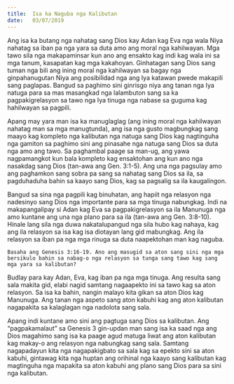 ```yaml
---
title:  Isa ka Naguba nga Kalibutan
date:   03/07/2019
---
```


Ang isa ka butang nga nahatag sang Dios kay Adan kag Eva nga wala Niya nahatag sa iban pa nga yara sa duta amo ang moral nga kahilwayan. Mga tawo sila nga makapaminsar kun ano ang ensakto kag indi kag wala ini sa mga tanum, kasapatan kag mga kakahoyan. Ginhatagan sang Dios sang tuman nga bili ang ining moral nga kahilwayan sa bagay nga ginpahanugutan Niya ang posibilidad nga ang Iya katawan pwede makapili sang paglapas. Bangud sa paghimo sini ginrisgo niya ang tanan nga Iya natuga para sa mas masangkad nga lalambuton sang sa ka pagpakigrelasyon sa tawo nga Iya tinuga nga nabase sa guguma kag hahilwayan sa pagpili.

Apang may yara man isa ka manuglaglag (ang ining moral nga kahilwayan nahatag man sa mga manugtunda), ang isa nga gusto magbungkag sang maayo kag kompleto nga kalibutan nga natuga sang Dios kag nagtinguha nga gamiton sa paghimo sini ang pinasahe nga natuga sang Dios sa duta nga amo ang tawo. Sa paghambal paage sa man-ug, ang yawa nagpamangkot kun bala kompleto kag ensaktohan ang kun ano nga nasakdag sang Dios (tan-awa ang Gen. 3:1-5). Ang una nga pagsulay amo ang paghamkon sang sobra pa sang sa nahatag sang Dios sa ila, sa pagduhaduha bahin sa kaayo sang Dios, kag sa pagsalig sa ila kaugalingon.

Bangud sa sina nga pagpili kag binuhatan, ang hapiit nga relasyon nga nadesinyo sang Dios nga importante para sa mga tinuga nabungkag. Indi na makapangalipay si Adan kag Eva sa pagpakigrelasyon sa ila Manunuga nga amo kuntane ang una nga plano para sa ila (tan-awa ang Gen. 3:8-10). Hinale lang sila nga duwa nakatalupangud nga sila hubo kag nahaya, kag ang ila relasyon sa isa kag isa diotayan lang gid mabungkag. Ang ila relasyon sa iban pa nga mga rinuga sa duta naapektohan man kag naguba.

`Basaha ang Genesis 3:16-19. Ano ang masugid sa aton sang sini nga mga bersikulo bahin sa nabag-o nga relasyon sa tunga sang tawo kag sang mga yara sa kalibutan?`

Budlay para kay Adan, Eva, kag iban pa nga mga tinuga. Ang resulta sang sala makita gid, elabi nagid samtang nagaapekto ini sa tawo kag sa aton relasyon. Sa isa ka bahin, nangin malayo kita gikan sa aton Dios kag Manunuga. Ang tanan nga aspeto sang aton kabuhi kag ang aton kalibutan nagapakita sa kalaglagan nga nadolota sang sala.

Apang indi kuntane amo sini ang pagtuga sang Dios sa kalibutan. Ang “pagpakamalaut” sa Genesis 3 gin-updan man sang isa ka saad nga ang Dios magahimo sang isa ka paage agud matuga liwat ang aton kalibutan kag makay-o ang relasyon nga nabungkag sang sala. Samtang nagapadayun kita nga nagapakigbato sa sala kag sa epekto sini sa aton kabuhi, gintawag kita nga huptan ang orihinal nga kaayo sang kalibutan kag magtinguha nga mapakita sa aton kabuhi ang plano sang Dios para sa sini nga kalibutan.
